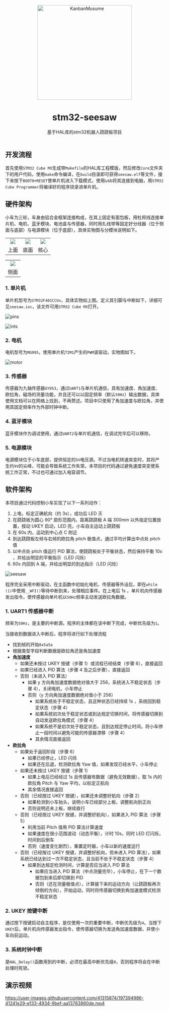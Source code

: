 <div align="center">
  <img src="imgs/head.png" width = "300" height = "300" alt="KanbanMusume"><br>
  <h1>stm32-seesaw</h1>
  基于HAL库的stm32机器人跷跷板项目<br><br>
</div>

## 开发流程
首先使用`STM32 Cube MX`生成带`Makefile`的HAL库工程模版，然后修改`Core`文件夹下的用户代码，使用`make`命令编译，在`build`目录即可获得`seesaw.elf`等文件，接下来按下`BOOT0+RESET`使单片机进入下载模式，使用usb将其连接到电脑，用`STM32 Cube Programmer`将编译好的程序烧录进单片机。

## 硬件架构
小车为三轮，车身由铝合金框架连接构成，在其上固定有面包板，用杜邦线连接单片机、电机、蓝牙模块、电池盒与传感器，同时用扎线带等固定好分线器（位于侧面与底部）与电源模块（位于底部），具体实物图与分模块说明如下。

<table>
	<tr>
		<td align="center"><img src="imgs/car_above.jpg"></td>
		<td align="center"><img src="imgs/car_below.jpg"></td>
        <td align="center"><img src="imgs/car_core.jpg"></td>
	</tr>
    <tr>
		<td align="center">上面</td>
		<td align="center">底面</td>
        <td align="center">核心</td>
	</tr>
</table>
<table>
	<tr>
		<td align="center"><img src="imgs/car_side.jpg"></td>
	</tr>
    <tr>
		<td align="center">侧面</td>
	</tr>
</table>

### 1. 单片机
单片机型号为`STM32F401CCUx`，具体实物如上图。定义其引脚与中断如下，详细可见`seesaw.ioc`，该文件可用`STM32 Cube MX`打开。

![pins](imgs/pins.jpg)

![ints](imgs/ints.jpg)

### 2. 电机
电机型号为`MG995`，使用单片机`TIM1`产生的`PWM`波驱动，实物图如下。

![motor](imgs/motor.jpg)

### 3. 传感器
传感器为九轴传感器`GY953`，通过`UART1`与单片机通信，具有加速度、角加速度、欧拉角，磁场的测量功能，并且还可以以固定频率（默认`50Hz`）输出数据，具体使用文档可以在网络上找到，不再赘述。项目中只使用了角加速度与欧拉角，并使用其固定频率作为外部时钟中断。

### 4. 蓝牙模块
蓝牙模块作为调试使用，通过`UART2`与单片机通信，在调试完毕后可以移除。

### 5. 电源模块
电源模块位于小车底部，提供恒定的`5V`电压源。不过当电机转速突变时，其将产生约`9V`的尖峰，可能会导致系统工作失常。本项目的代码通过避免速度突变使系统工作正常，不过也可通过加入电容调节。

## 软件架构
本项目通过代码控制小车实现了以下一系列动作：
1. 上电，标定正确航向（约 3s），成功后 LED 灭
2. 在跷跷板为圆心 90° 扇形范围内，距离跷跷板 A 端 300mm 以外指定位置放置，按动 UKEY 启动，LED 亮，小车自主运动上跷跷板
3. 在 60s 内，运动到中心点 C 附近
4. 到达跷跷板左倾与右倾的欧拉角 pitch 极值点，通过平均计算出中点处 pitch 值
5. 以中点处 pitch 值运行 PID 算法，使跷跷板处于平衡状态，然后保持平衡 10s ，并给出明显的平衡指示（LED 闪烁）
6.  60s 内回到 A 端，并给出明显的到达指示（LED 闪烁）

![seesaw](imgs/seesaw.png)

程序完全采用中断驱动，在主函数中初始化电机、传感器等外设后，即在`while (1)`中使用`__WFI()`等待中断到来，处理相应事件。在上电后 1s ，单片机向传感器发出指令，使传感器向单片机以`50Hz`频率主动发送欧拉角数据。

### 1. UART1 传感器中断
频率为`50Hz`，是主要的中断源。程序的主体都在该中断下完成，中断优先级为`1`。

当接收到数据进入中断后，程序将进行如下处理流程
- 找到帧的开始`0x5a5a`
- 根据类型字段判断数据是欧拉角还是角加速度
- **角加速度**
	- 如果还未按过 UKEY 按键（步骤 1）或流程已经结束（步骤 6），直接返回
	- 如果已经进入 PID 算法（步骤 4 及之后步骤），直接返回
	- 否则（未进入 PID 算法）
		- 如果 y 方向角加速度数据绝对值大于 256，系统进入不稳定状态（步骤 4），关闭电机，小车停止
		- 否则（y 方向角加速度数据绝对值小于 256）
			- 如果系统处于不稳定状态，且这种状态已经持续 1s ，系统回到稳定状态（步骤 4）
			- 如果系统初次处于稳定状态或到达规定切换时间，将传感器切换到自动发送欧拉角模式（步骤 4）
			- 如果系统不是初次处于稳定状态，且到达规定停止时间，将小车停止一段时间以避免可能的传感器漂移（步骤 4）
			- 其余情况直接返回
- **欧拉角**
	- 如果处于返回阶段（步骤 6）
		- 如果已经停止，LED 闪烁
		- 如果还在后退，检测欧拉角 Yaw 值，如果发现已经水平，小车停止
	- 如果还未按过 UKEY 按键（步骤 1）
		- 如果上电后已经经过 1s 且传感器有数据（避免无效数据），取 1s 内的欧拉角 Pitch 与 Yaw 平均，以标定正航向
		- 其余情况直接返回
	- 否则（已经按过 UKEY 按键），如果还未调整好航向（步骤 2）
		- 如果检测到小车抬头，说明小车已经部分上板，调整航向到正向
		- 否则说明还未上板，继续直行
	- 否则（已经按过 UKEY 按键，并调整好航向），如果进入 PID 算法（步骤 5）
		- 利用当前 Pitch 值用 PID 算法计算速度
		- 如果速度在很小范围波动（动态平衡），计时 10s，同时 LED 灯闪烁，时间到后倒车
		- 否则（速度变化剧烈），重置定时器，小车以新的速度运行
	- 否则（已经按过 UKEY 按键，并调整好航向，但未进入 PID 算法），如果系统已经达到过一次不稳定状态，且当前不处于不稳定状态（步骤 4）
		- 如果到达规定检测时间，计算是否应当进入 PID 算法
			- 如果应当进入 PID 算法（中点测量完毕），小车停止，在下一个数据包到来后即切换到 PID
			- 否则（还在测量极值点），计算接下来的运动方向（让跷跷板再次倾倒的方向），开始运动，同时将传感器切换到角加速度模式检测不稳定状态

### 2. UKEY 按键中断
通过按下按键启动自主程序，是仅使用一次的重要中断，中断优先级为`4`。当按下`UKEY`后，单片机向传感器发出指令，使传感器切换为发送角加速度数据，并使小车向前运动。

### 3. 系统时钟中断
是`HAL_Delay()`函数用到的中断，必须在最高中断优先级`0`，否则程序将会在中断处理时死锁。

## 演示视频
https://user-images.githubusercontent.com/41315874/197394986-41241e29-e133-4934-9bef-aa13783860de.mp4
